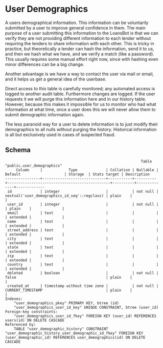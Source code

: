 # User Demographics

A users demographical information. This information can be voluntarily submitted
by a user to improve general confidence in them. The main purpose of a user
submitting this information to the LoansBot is that we can verify they are not
providing different information to each lender without requiring the lenders to
share information with each other. This is tricky in practice, but theoretically
a lender can hash the information, send it to us, and then we hash what we have,
and we verify a match (like a password). This usually requires some manual effort
right now, since with hashing even minor differences can be a big change.

Another advantage is we have a way to contact the user via mail or email, and it
helps us get a general idea of the userbase.

Direct access to this table is carefully monitored; any automated access is
logged to another audit table. Furthermore changes are logged. If the user
requests it we will purge this information here and in our history table.
However, because this makes it impossible for us to monitor who had what
information at what time, once a user does this we will never allow them to
submit demographic information again.

The less paranoid way for a user to delete information is to just modify their
demographics to all nulls without purging the history. Historical information
is all but exclusively used in cases of suspected fraud.

## Schema

```
                                                              Table "public.user_demographics"
     Column     |            Type             | Collation | Nullable |                    Default                    | Storage  | Stats target | Description
----------------+-----------------------------+-----------+----------+-----------------------------------------------+----------+--------------+-------------
 id             | integer                     |           | not null | nextval('user_demographics_id_seq'::regclass) | plain    |              |
 user_id        | integer                     |           | not null |                                               | plain    |              |
 email          | text                        |           |          |                                               | extended |              |
 name           | text                        |           |          |                                               | extended |              |
 street_address | text                        |           |          |                                               | extended |              |
 city           | text                        |           |          |                                               | extended |              |
 state          | text                        |           |          |                                               | extended |              |
 zip            | text                        |           |          |                                               | extended |              |
 country        | text                        |           |          |                                               | extended |              |
 deleted        | boolean                     |           | not null | false                                         | plain    |              |
 created_at     | timestamp without time zone |           | not null | CURRENT_TIMESTAMP                             | plain    |              |
Indexes:
    "user_demographics_pkey" PRIMARY KEY, btree (id)
    "user_demographics_user_id_key" UNIQUE CONSTRAINT, btree (user_id)
Foreign-key constraints:
    "user_demographics_user_id_fkey" FOREIGN KEY (user_id) REFERENCES users(id) ON DELETE CASCADE
Referenced by:
    TABLE "user_demographic_history" CONSTRAINT "user_demographic_history_user_demographic_id_fkey" FOREIGN KEY (user_demographic_id) REFERENCES user_demographics(id) ON DELETE CASCADE
```
